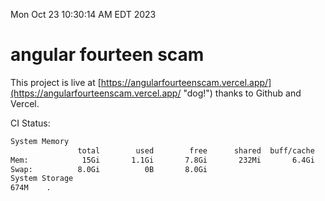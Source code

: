 Mon Oct 23 10:30:14 AM EDT 2023

# angular fourteen scam


This project is live at [https://angularfourteenscam.vercel.app/](https://angularfourteenscam.vercel.app/ "dog!") thanks to Github and Vercel.

CI Status: 

```bash
System Memory
               total        used        free      shared  buff/cache   available
Mem:            15Gi       1.1Gi       7.8Gi       232Mi       6.4Gi        13Gi
Swap:          8.0Gi          0B       8.0Gi
System Storage
674M	.
```
```bash
